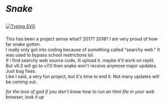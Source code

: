 # _Snake_
##
###
[![Typing SVG](https://readme-typing-svg.herokuapp.com?color=16D400&size=25&width=770&lines=HTML+Snake+:})](https://git.io/typing-svg)
###
This has been a project sense what? 2017? 2018? I am very proud of how far snake gotten. <br/>
I really only got into coding because of something called "searchy web." It was used to bypass school restrictions lol. <br/>
If i find searchy web source code, ill upload it. maybe it'll work on replit. <br/>
But v6.3 will go to v7.0 then snake won't receive anymore major updates. Just bug fixes. <br/>
Like I said, a very fun project, but it's time to end it. Not many updates will be coming out.

*for the love of god if you don't know how to run an html file in your web browser, look it up*
